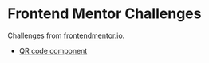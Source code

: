 # Frontend Mentor Challenges

Challenges from [frontendmentor.io](https://www.frontendmentor.io).

* [QR code component](https://github.com/SSKubyshkin/frontend-mentor-challenges/tree/master/001%20QR%20code%20component)
